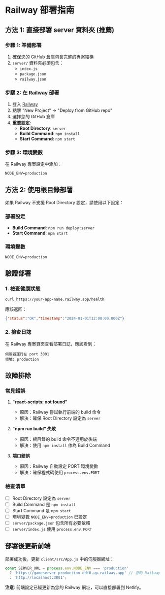# Railway 部署指南

## 方法 1: 直接部署 server 資料夾 (推薦)

### 步驟 1: 準備部署
1. 確保您的 GitHub 倉庫包含完整的專案結構
2. `server/` 資料夾必須包含：
   - `index.js`
   - `package.json`
   - `railway.json`

### 步驟 2: 在 Railway 部署
1. 登入 [Railway](https://railway.app/)
2. 點擊 "New Project" → "Deploy from GitHub repo"
3. 選擇您的 GitHub 倉庫
4. **重要設定**:
   - **Root Directory**: `server`
   - **Build Command**: `npm install`
   - **Start Command**: `npm start`

### 步驟 3: 環境變數
在 Railway 專案設定中添加：
```
NODE_ENV=production
```

## 方法 2: 使用根目錄部署

如果 Railway 不支援 Root Directory 設定，請使用以下設定：

### 部署設定
- **Build Command**: `npm run deploy:server`
- **Start Command**: `npm start`

### 環境變數
```
NODE_ENV=production
```

## 驗證部署

### 1. 檢查健康狀態
```bash
curl https://your-app-name.railway.app/health
```

應該返回：
```json
{"status":"OK","timestamp":"2024-01-01T12:00:00.000Z"}
```

### 2. 檢查日誌
在 Railway 專案頁面查看部署日誌，應該看到：
```
伺服器運行在 port 3001
環境: production
```

## 故障排除

### 常見錯誤

1. **"react-scripts: not found"**
   - 原因：Railway 嘗試執行前端的 build 命令
   - 解決：確保 Root Directory 設定為 `server`

2. **"npm run build" 失敗**
   - 原因：根目錄的 build 命令不適用於後端
   - 解決：使用 `npm install` 作為 Build Command

3. **端口錯誤**
   - 原因：Railway 自動設定 PORT 環境變數
   - 解決：確保程式碼使用 `process.env.PORT`

### 檢查清單

- [ ] Root Directory 設定為 `server`
- [ ] Build Command 是 `npm install`
- [ ] Start Command 是 `npm start`
- [ ] 環境變數 `NODE_ENV=production` 已設定
- [ ] `server/package.json` 包含所有必要依賴
- [ ] `server/index.js` 使用 `process.env.PORT`

## 部署後更新前端

部署成功後，更新 `client/src/App.js` 中的伺服器網址：

```javascript
const SERVER_URL = process.env.NODE_ENV === 'production' 
  ? 'https://gameserver-production-ddf0.up.railway.app' // 您的 Railway 網址
  : 'http://localhost:3001';
```

**注意**: 前端設定已經更新為您的 Railway 網址，可以直接部署到 Netlify。 